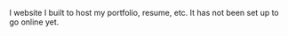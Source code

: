 <p> I website I built to host my portfolio, resume, etc. It has not been set up to go online yet. </p>
